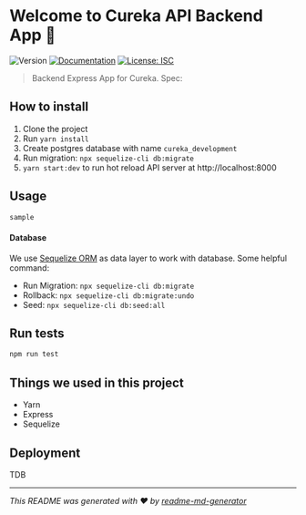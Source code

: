 # Welcome to Cureka API Backend App 👋
![Version](https://img.shields.io/badge/version-1.0.0-blue.svg?cacheSeconds=2592000)
[![Documentation](https://img.shields.io/badge/documentation-yes-brightgreen.svg)](https://www.notion.so/MVP-8c8d78f815f849dc905f67b491d00013)
[![License: ISC](https://img.shields.io/badge/License-ISC-yellow.svg)](#)

> Backend Express App for Cureka. Spec: 



## How to install
1. Clone the project
2. Run `yarn install`
3. Create postgres database with name `cureka_development`
4. Run migration: `npx sequelize-cli db:migrate`
5. `yarn start:dev` to run hot reload API server at http://localhost:8000

## Usage

```sh
sample
```

#### Database
We use [Sequelize ORM](https://sequelize.org/master/manual/migrations.html) as data layer to work with database.
Some helpful command:

- Run Migration: `npx sequelize-cli db:migrate`
- Rollback: `npx sequelize-cli db:migrate:undo`
- Seed: `npx sequelize-cli db:seed:all`


## Run tests

```sh
npm run test
```

## Things we used in this project
- Yarn
- Express
- Sequelize

## Deployment
TDB

***
_This README was generated with ❤️ by [readme-md-generator](https://github.com/kefranabg/readme-md-generator)_
